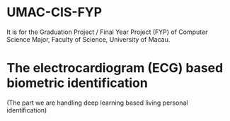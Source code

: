# UMAC-CIS-FYP
It is for the Graduation Project / Final Year Project (FYP) of Computer Science Major, Faculty of Science, University of Macau. 

# The electrocardiogram (ECG) based biometric identification 
(The part we are handling deep learning based living personal identification)
